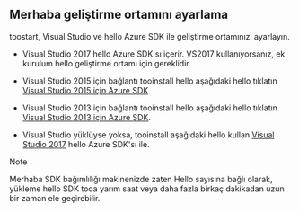 ## <a name="setupdevenv"></a>Merhaba geliştirme ortamını ayarlama
toostart, Visual Studio ve hello Azure SDK ile geliştirme ortamınızı ayarlayın.

* Visual Studio 2017 hello Azure SDK'sı içerir. VS2017 kullanıyorsanız, ek kurulum hello geliştirme ortamı için gereklidir.
* Visual Studio 2015 için bağlantı tooinstall hello aşağıdaki hello tıklatın [Visual Studio 2015 için Azure SDK](http://go.microsoft.com/fwlink/?linkid=518003).
* Visual Studio 2013 için bağlantı tooinstall hello aşağıdaki hello tıklatın [Visual Studio 2013 için Azure SDK](http://go.microsoft.com/fwlink/?LinkID=324322).

* Visual Studio yüklüyse yoksa, tooinstall aşağıdaki hello kullan [Visual Studio 2017](https://www.visualstudio.com/) hello Azure SDK'sı ile.

> [!NOTE]
> Merhaba SDK bağımlılığı makinenizde zaten Hello sayısına bağlı olarak, yükleme hello SDK tooa yarım saat veya daha fazla birkaç dakikadan uzun bir zaman ele geçirebilir.
>
>
